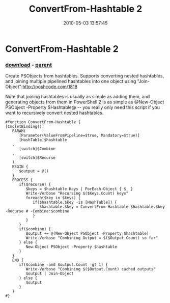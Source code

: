 ﻿---
pid:            1819
poster:         Jaykul
title:          ConvertFrom-Hashtable 2
date:           2010-05-03 13:57:45
format:         posh
parent:         1118
parent:         1118

---

# ConvertFrom-Hashtable 2

### [download](1819.ps1) - [parent](1118.md)

Create PSObjects from hashtables. Supports converting nested hashtables, and joining multiple pipelined hashtables into one object using "Join-Object":http://poshcode.com/1818

Note that joining hashtables is usually as simple as adding them, and generating objects from them in PowerShell 2 is as simple as @New-Object PSObject -Property $Hashtable@ -- you really only need this script if you want to recursively convert nested hashtables.

```posh
#function ConvertFrom-Hashtable {
[CmdletBinding()]
   PARAM(
      [Parameter(ValueFromPipeline=$true, Mandatory=$true)]
      [HashTable]$hashtable
   ,
      [switch]$Combine
   ,
      [switch]$Recurse
   )
   BEGIN {
      $output = @()
   }
   PROCESS {
      if($recurse) {
         $keys = $hashtable.Keys | ForEach-Object { $_ }
         Write-Verbose "Recursing $($Keys.Count) keys"
         foreach($key in $keys) {
            if($hashtable.$key -is [HashTable]) {
               $hashtable.$key = ConvertFrom-Hashtable $hashtable.$key -Recurse # -Combine:$combine
            }
         }
      }
      if($combine) {
         $output += @(New-Object PSObject -Property $hashtable)
         Write-Verbose "Combining Output = $($Output.Count) so far"
      } else {
         New-Object PSObject -Property $hashtable
      }
   }
   END {
      if($combine -and $output.Count -gt 1) {
         Write-Verbose "Combining $($Output.Count) cached outputs"
         $output | Join-Object
      } else {
         $output
      }
   }
#}
```
